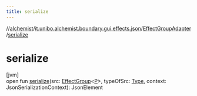 ```yaml
---
title: serialize
---
```

//[alchemist](../../../index.html)/[it.unibo.alchemist.boundary.gui.effects.json](../index.html)/[EffectGroupAdapter](index.html)/[serialize](serialize.html)



# serialize



[jvm]\
open fun [serialize](serialize.html)(src: [EffectGroup](../../it.unibo.alchemist.boundary.gui.effects/-effect-group/index.html)<[P](../../it.unibo.alchemist.boundary.monitor/-f-x-step-monitor/index.html)>, typeOfSrc: [Type](https://docs.oracle.com/javase/8/docs/api/java/lang/reflect/Type.html), context: JsonSerializationContext): JsonElement




